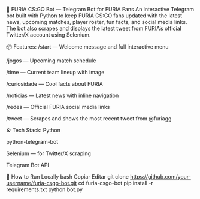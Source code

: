 🐯 FURIA CS:GO Bot — Telegram Bot for FURIA Fans
An interactive Telegram bot built with Python to keep FURIA CS:GO fans updated with the latest news, upcoming matches, player roster, fun facts, and social media links.
The bot also scrapes and displays the latest tweet from FURIA’s official Twitter/X account using Selenium.

📦 Features:
/start — Welcome message and full interactive menu

/jogos — Upcoming match schedule

/time — Current team lineup with image

/curiosidade — Cool facts about FURIA

/noticias — Latest news with inline navigation

/redes — Official FURIA social media links

/tweet — Scrapes and shows the most recent tweet from @furiagg

⚙️ Tech Stack:
Python

python-telegram-bot

Selenium — for Twitter/X scraping

Telegram Bot API

🚀 How to Run Locally
bash
Copiar
Editar
git clone https://github.com/your-username/furia-csgo-bot.git
cd furia-csgo-bot
pip install -r requirements.txt
python bot.py
